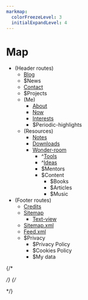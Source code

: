 ```yaml
---
markmap:
  colorFreezeLevel: 3
  initialExpandLevel: 4
---
```


# Map
- (Header routes) 
  - [Blog](/blog)
  - $News
  - [Contact](/contact)
  - $Projects
  - (Me)
    - [About](/about)
    - [Now](/now)
    - [Interests](/interests)
    - $Periodic-highlights
  - (Resources)
    - [Notes](process.env.NEXT_PUBLIC_NOTES_WEBSITE_URL)
    - [Downloads](/downloads)
    - [Wonder-room](/wonder-room)
      - ^[Tools](/wonder-room/tools)
      - ^[Ideas](/wonder-room/ideas)
      - $Mentors
      - $Content
        - $Books
        - $Articles
        - $Music
- (Footer routes)
  - [Credits](/credits)
  - [Sitemap](/sitemap)
    - [Text-view](/sitemap/text-view)
  - [Sitemap.xml](/sitemap.xml)
  - [Feed.xml](/feed.xml)
  - $Privacy
    - $Privacy Policy
    - $Cookies Policy
    - $My data

{/*  
  <!-- use markmap vs code extension (or copy paste to [this website](https://markmap.js.org/repl)) to see this as a graph -->
  <!-- Legend: 
    ^ to complete (even though most pages need a design upgrade anyway xO)
    $ to create
  -->
*/}
{/*  
<!-- - (Secret routes)
- ^You-won
  - Work-in-progress
  - $Password-protected -->
*/}